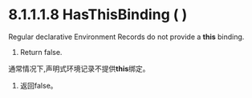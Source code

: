 # 8.1.1.1.8 HasThisBinding ( )

Regular declarative Environment Records do not provide a **this** binding.

1. Return false.

通常情况下,声明式环境记录不提供**this**绑定。

1. 返回false。